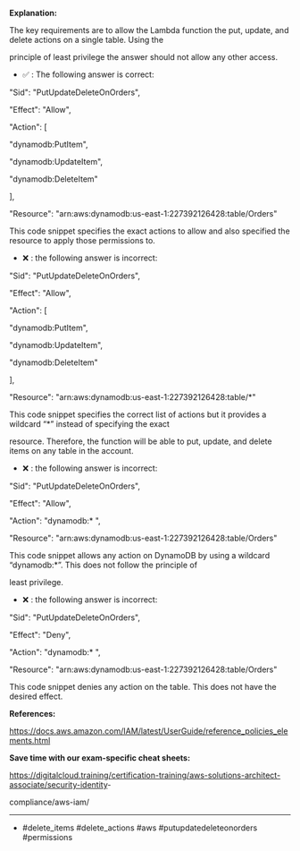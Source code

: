 **Explanation:**

The key requirements are to allow the Lambda function the put, update, and delete actions on a single table. Using the

principle of least privilege the answer should not allow any other access.

- ✅ :  The following answer is correct:

"Sid": "PutUpdateDeleteOnOrders",

"Effect": "Allow",

"Action": [

"dynamodb:PutItem",

"dynamodb:UpdateItem",

"dynamodb:DeleteItem"

],

"Resource": "arn:aws:dynamodb:us-east-1:227392126428:table/Orders"

This code snippet specifies the exact actions to allow and also specified the resource to apply those permissions to.

- ❌ :  the following answer is incorrect:

"Sid": "PutUpdateDeleteOnOrders",

"Effect": "Allow",

"Action": [

"dynamodb:PutItem",

"dynamodb:UpdateItem",

"dynamodb:DeleteItem"

],

"Resource": "arn:aws:dynamodb:us-east-1:227392126428:table/*"

This code snippet specifies the correct list of actions but it provides a wildcard “*” instead of specifying the exact

resource. Therefore, the function will be able to put, update, and delete items on any table in the account.

- ❌ :  the following answer is incorrect:

"Sid": "PutUpdateDeleteOnOrders",

"Effect": "Allow",

"Action": "dynamodb:* ",

"Resource": "arn:aws:dynamodb:us-east-1:227392126428:table/Orders"

This code snippet allows any action on DynamoDB by using a wildcard “dynamodb:*”. This does not follow the principle of

least privilege.

- ❌ :  the following answer is incorrect:

"Sid": "PutUpdateDeleteOnOrders",

"Effect": "Deny",

"Action": "dynamodb:* ",

"Resource": "arn:aws:dynamodb:us-east-1:227392126428:table/Orders"

This code snippet denies any action on the table. This does not have the desired effect.

**References:**

<https://docs.aws.amazon.com/IAM/latest/UserGuide/reference_policies_elements.html>

**Save time with our exam-specific cheat sheets:**

<https://digitalcloud.training/certification-training/aws-solutions-architect-associate/security-identity>-

compliance/aws-iam/

----

- #delete_items #delete_actions #aws #putupdatedeleteonorders #permissions
